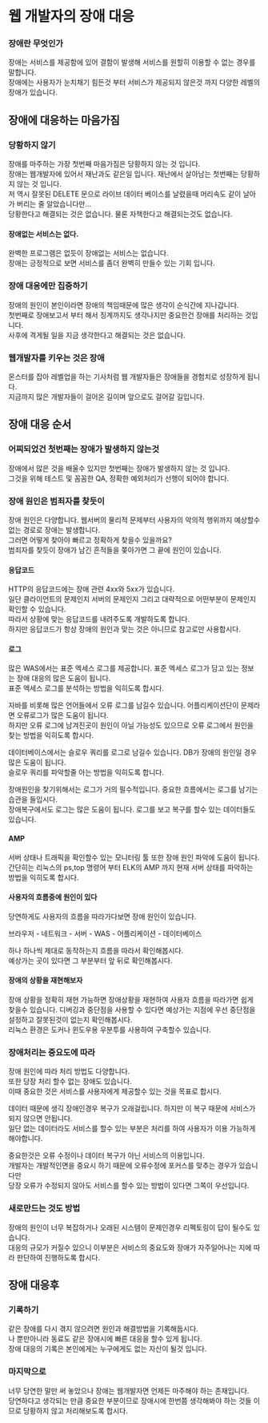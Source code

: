 
# 웹 개발자의 장애 대응
    
### 장애란 무엇인가
장애는 서비스를 제공함에 있어 결함이 발생해 서비스를 원할히 이용할 수 없는 경우를 말합니다.  
장애에는 사용자가 눈치채기 힘든것 부터 서비스가 제공되지 않은것 까지 다양한 레벨의 장애가 있습니다.  
  
## 장애에 대응하는 마음가짐
  
### 당황하지 않기
장애를 마주하는 가장 첫번째 마음가짐은 당황하지 않는 것 입니다.  
장애는 웹개발자에 있어서 재난과도 같은일 입니다. 재난에서 살아남는 첫번째는 당황하지 않는 것 입니다.  
저 역시 잘못된 DELETE 문으로 라이브 데이터 베이스를 날렸을때 머리속도 같이 날아가 버리는 줄 알았습니다만...  
당황한다고 해결되는 것은 없습니다. 물론 자책한다고 해결되는것도 없습니다.
  
#### 장애없는 서비스는 없다.
완벽한 프로그램은 없듯이 장애없는 서비스는 없습니다.  
장애는 긍정적으로 보면 서비스를 좀더 완벽히 만들수 있는 기회 입니다.  

### 장애 대응에만 집중하기
장애의 원인이 본인이라면 장애의 책임때문에 많은 생각이 순식간에 지나갑니다.  
첫번째로 장애보고서 부터 해서 징계까지도 생각나지만 중요한건 장애를 처리하는 것입니다.  
사후에 격게될 일을 지금 생각한다고 해결되는 것은 없습니다.

### 웹개발자를 키우는 것은 장애
몬스터를 잡아 레벨업을 하는 기사처럼 웹 개발자들은 장애들을 경험치로 성장하게 됩니다.  
지금까지 많은 개발자들이 걸어온 길이며 앞으로도 걸어갈 길입니다.  
  
  
## 장애 대응 순서
### 어찌되었건 첫번째는 장애가 발생하지 않는것
장애에서 많은 것을 배울수 있지만 첫번째는 장애가 발생하지 않는 것 입니다.  
그것을 위해 테스트 및 꼼꼼한 QA, 정확한 예외처리가 선행이 되어야 합니다.

### 장애 원인은 범죄자를 찾듯이
장애 원인은 다양합니다. 웹서버의 물리적 문제부터 사용자의 악의적 행위까지 예상할수 없는 경로로 장애는 발생합니다.  
그러면 어떻게 찾아야 빠르고 정확하게 찾을수 있을까요?  
범죄자를 찾듯이 장애가 남긴 흔적들을 쫒아가면 그 끝에 원인이 있습니다.
  
#### 응답코드
HTTP의 응답코드에는 장애 관련 4xx와 5xx가 있습니다.  
일단 클라이언트의 문제인지 서버의 문제인지 그리고 대략적으로 어떤부분이 문제인지 확인할 수 있습니다.  
따라서 상황에 맞는 응답코드를 내려주도록 개발하도록 합니다.  
하지만 응답코드가 항상 장애의 원인과 맞는 것은 아니므로 참고로만 사용합시다.  
  
#### 로그
많은 WAS에서는 표준 엑세스 로그를 제공합니다. 표준 엑세스 로그가 담고 있는 정보는 장애 대응의 많은 도움이 됩니다.  
표준 엑세스 로그를 분석하는 방법을 익히도록 합시다.  
  
자바를 비롯해 많은 언어들에서 오류 로그를 남길수 있습니다. 어플리케이션단이 문제라면 오류로그가 많은 도움이 됩니다.  
하지만 오류 로그에 남겨진곳이 원인이 아닐 가능성도 있으므로 오류 로그에서 원인을 찾는 방법을 익히도록 합시다.  
  
데이터베이스에서는 슬로우 쿼리를 로그로 남길수 있습니다. DB가 장애의 원인일 경우 많은 도움이 됩니다.  
슬로우 쿼리를 파악할줄 아는 방법을 익히도록 합니다.  
  
장애원인을 찾기위해서는 로그가 거의 필수적입니다. 중요한 흐름에서는 로그를 남기는 습관을 들입시다.  
장애복구에서도 로그는 많은 도움이 됩니다.  로그를 보고 복구를 할수 있는 데이터들도 있습니다.

#### AMP
서버 상태나 트래픽을 확인할수 있는 모니터링 툴 또한 장애 원인 파악에 도움이 됩니다.  
간단히는 리눅스의 ps,top 명령어 부터 ELK의 AMP 까지 현재 서버 상태를 파악하는 방법을 익히도록 합시다.

#### 사용자의 흐름중에 원인이 있다
당연하게도 사용자의 흐름을 따라가다보면 장애 원인이 있습니다.  
  
브라우저 - 네트워크 - 서버 - WAS - 어플리케이션 - 데이터베이스  
  
하나 하나씩 제대로 동작하는지 흐름을 따라서 확인해봅시다.  
예상가는 곳이 있다면 그 부분부터 앞 뒤로 확인해봅시다.  

#### 장애의 상황을 재현해보자
장애 상황을 정확히 재현 가능하면 장애상황을 재현하여 사용자 흐름을 따라가면 쉽게 찾을수 있습니다.
디버깅과 중단점을 사용할 수 있다면 예상가는 지점에 우선 중단점을 설정하고 잘못된것이 없는지 확인해봅시다.  
리눅스 환경은 도커나 윈도우용 우분투를 사용하여 구축할수 있습니다.  

### 장애처리는 중요도에 따라
장애 원인에 따라 처리 방법도 다양합니다.  
또한 당장 처리 할수 없는 장애도 있습니다.  
이때 중요한 것은 서비스를 사용자에게 제공할수 있는 것을 목표로 합시다.  
  
데이터 때문에 생긱 장애인경우 복구가 오래걸립니다. 하지만 이 복구 때문에 서비스가 되지 않으면 안됩니다.  
일단 없는 데이터라도 서비스를 할수 있는 부분은 처리를 하여 사용자가 이용 가능하게 해야합니다.  
  
중요한것은 오류 수정이나 데이터 복구가 아닌 서비스의 이용입니다.  
개발자는 개발적인면을 중요시 하기 때문에 오류수정에 포커스를 맞추는 경우가 있습니다만  
당장 오류가 수정되지 않아도 서비스를 할수 있는 방법이 있다면 그쪽이 우선입니다.  

### 새로만드는 것도 방법
장애의 원인이 너무 복잡하거나 오래된 시스템이 문제인경우 리펙토링이 답이 될수도 있습니다.  
대응의 규모가 커질수 있으니 이부분은 서비스의 중요도와 장애가 자주일어나는 지에 따라 판단하여 진행하도록 합시다.

## 장애 대응후
### 기록하기
같은 장애를 다시 겪지 않으려면 원인과 해결방법을 기록해둡시다.  
나 뿐만아니라 동료도 같은 장애시에 빠른 대응을 할수 있게 됩니다.  
장애 대응의 기록은 본인에게는 누구에게도 없는 자산이 될것 입니다.

### 마지막으로
너무 당연한 말만 써 놓았으나 장애는 웹개발자면 언제든 마주해야 하는 존재입니다.  
당연하다고 생각되는 만큼 중요한 부분이므로 장애시에 한번쯤 생각해봐야 하는 것들 이므로 당황하지 않고 처리해보도록 합시다.
